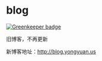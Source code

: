 # blog

[![Greenkeeper badge](https://badges.greenkeeper.io/dyygtfx/blog.svg)](https://greenkeeper.io/)

旧博客，不再更新


新博客地址：http://blog.yongyuan.us
